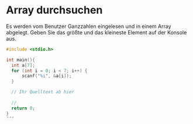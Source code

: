 # Array durchsuchen

Es werden vom Benutzer Ganzzahlen eingelesen und in einem Array abgelegt.
Geben Sie das größte und das kleineste Element auf der Konsole aus.

```cpp
#include <stdio.h>

int main(){
  int a[7];
  for (int i = 0; i < 7; i++) {
      scanf("%i", &a[i]);
  }

  // Ihr Quelltext ab hier
  
  //
  return 0;
}
´´´